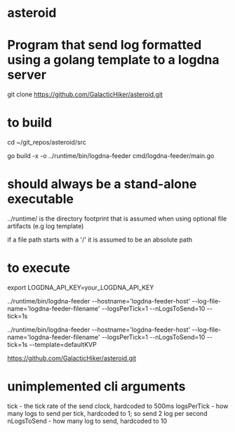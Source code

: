 # asteroid

# Program that send log formatted using a golang template to a logdna server
git clone https://github.com/GalacticHiker/asteroid.git

# to build
cd ~/git_repos/asteroid/src

go build -x -o ../runtime/bin/logdna-feeder cmd/logdna-feeder/main.go

# should always be a stand-alone executable

../runtime/ is the directory footprint that is assumed when using optional file artifacts (e.g log template)

if a file path starts with a '/' it is assumed to be an absolute path

# to execute
export LOGDNA_API_KEY=your_LOGDNA_API_KEY


../runtime/bin/logdna-feeder --hostname='logdna-feeder-host' --log-file-name='logdna-feeder-filename' --logsPerTick=1 --nLogsToSend=10 --tick=1s

../runtime/bin/logdna-feeder --hostname='logdna-feeder-host' --log-file-name='logdna-feeder-filename' --logsPerTick=1 --nLogsToSend=10 --tick=1s --template=defaultKVP

https://github.com/GalacticHiker/asteroid.git

# unimplemented cli arguments

tick  - the tick rate of the send clock, hardcoded to 500ms 
logsPerTick - how many logs to send per tick, hardcoded to 1; so send 2 log per second
nLogsToSend - how many log to send, hardcoded to 10

